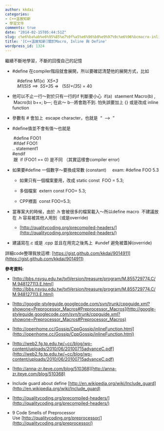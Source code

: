 ```yaml
---
author: kkdai
categories:
- C++溫故知新
- 學習文件
comments: true
date: "2014-02-15T05:44:51Z"
slug: c%e6%ba%ab%e6%95%85%e7%9f%a5%e6%96%b0%e9%97%9c%e6%96%bcmacro-inline-%e8%88%87-define
title: '[C++溫故知新]關於Macro, Inline 與 Define'
wordpress_id: 1324
---
```


繼續不斷地學習，不斷的回復自己的記憶






  * #define 在compiler階段就會展開，所以要確認清楚他的展開方式，比如




          #define M1(x)  X*5+3  
          M1(5)*5 ==>  5*5+3*5 =>   (5*5)+(3*5) = 40






  * 他可以不止一行～對於只有一行的if 判斷要小心  if(a)  staement Macro(b) ,  Macro(b) b++; b—; 在此～ b--將會跑不到. 怕失誤要加上 {} 或是改成 inline function


  * 參數有 # 會加上  escape character，也就是  “  —>  ”


  * #define值並不會有值～也就是  




       #define FOO1  
       #ifdef FOO1  
      .. statement1  
      #endif  
       跟  if (FOO1 == 0) 是不同 （其實這樣會compiler error)






  * 如果要#define 一個數字～要換成常數 (constant)     exam: #define FOO 5.3



    * 如果只有一個檔案要用，改成 static const  FOO = 5.3;


    * 多個檔案  extern const FOO= 5.3;


    * CPP裡面  const FOO=5.3;



  * 當專案大的時候，由於 .h 會被很多的檔案載入～所以define macro  不建議放在 .h 容易被其他人用到（或是override)



    * [http://qualitycoding.org/precompiled-headers/](http://qualitycoding.org/precompiled-headers/)



  * 建議寫在.c 或是 .cpp 並且在用完之後馬上  #undef 避免被蓋掉(override)




詳細code整理我放這裡: [https://gist.github.com/kkdai/9014911](https://gist.github.com/kkdai/9014911)




**參考資料:**






  * [http://bbs.nsysu.edu.tw/txtVersion/treasure/program/M.855729774.C/M.948127113.E.html](http://bbs.nsysu.edu.tw/txtVersion/treasure/program/M.855729774.C/M.948127113.E.html)


  * [http://google-styleguide.googlecode.com/svn/trunk/cppguide.xml?showone=Preprocessor_Macros#Preprocessor_Macros](http://google-styleguide.googlecode.com/svn/trunk/cppguide.xml?showone=Preprocessor_Macros#Preprocessor_Macros)


  * [http://openhome.cc/Gossip/CppGossip/inlineFunction.html](http://openhome.cc/Gossip/CppGossip/inlineFunction.html)


  * [http://web2.fg.tp.edu.tw/~cc/blog/wp-content/uploads/2010/06/20100715advanceC.pdf](http://web2.fg.tp.edu.tw/~cc/blog/wp-content/uploads/2010/06/20100715advanceC.pdf)


  * [http://anna-zr.iteye.com/blog/510368](http://anna-zr.iteye.com/blog/510368)


  * Include guard about define [http://en.wikipedia.org/wiki/Include_guard](http://en.wikipedia.org/wiki/Include_guard)


  * [http://qualitycoding.org/precompiled-headers/](http://qualitycoding.org/precompiled-headers/)


  * 9 Code Smells of Preprocessor Use [http://qualitycoding.org/preprocessor/](http://qualitycoding.org/preprocessor/)




 
